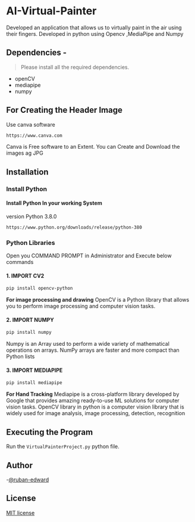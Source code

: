 # AI-Virtual-Painter

Developed an application that allows us to virtually paint in the air using their fingers. Developed in python using Opencv ,MediaPipe and Numpy

## Dependencies  -
> Please install all the required dependencies.
* openCV
* mediapipe
* numpy

## For Creating the Header Image 

Use canva software 

   ```bash
   https://www.canva.com
   ```
Canva is Free software to an Extent. You can Create and Download the images ag JPG

## Installation
<h3>Install Python</h3>

<h4>Install Python In your working System</h4>

version Python 3.8.0

   ```bash
   https://www.python.org/downloads/release/python-380
   ```
<h3>Python Libraries</h3>
<p>Open you COMMAND PROMPT in Administrator and Execute below commands</p>

<h4>1.  IMPORT CV2</h4>

   ```bash
   pip install opencv-python
   ```

<b>For image processing and drawing</b>
   OpenCV is a Python library that allows you to perform image processing and computer vision tasks.

<h4>2.  IMPORT NUMPY</h4>

   ```bash
   pip install numpy
   ```
   
   Numpy is an Array used to perform a wide variety of mathematical operations on arrays. NumPy arrays are faster and more compact than Python lists

<h4>3.  IMPORT MEDIAPIPE</h4>

   ```bash
   pip install mediapipe
   ```
   
   <b>For Hand Tracking</b>
   Mediapipe is a cross-platform library developed by Google that provides amazing ready-to-use ML solutions for computer vision tasks. OpenCV library in python is a computer vision library that is widely used for image analysis, image processing, detection, recognition
   
   ## Executing the Program

Run the ```VirtualPainterProject.py``` python file.

## Author 

-[@ruban-edward](https://github.com/Ruban-Edward)

## License

[MIT license](LICENSE.md)
